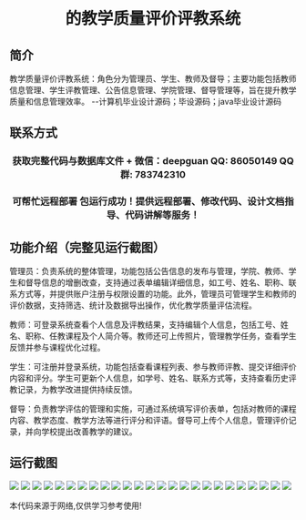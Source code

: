 <p><h1 align="center">的教学质量评价评教系统</h1></p>

## 简介
教学质量评价评教系统：角色分为管理员、学生、教师及督导；主要功能包括教师信息管理、学生评教管理、公告信息管理、学院管理、督导管理等，旨在提升教学质量和信息管理效率。    --计算机毕业设计源码；毕设源码；java毕业设计源码


## 联系方式
<p><h3 align="center">获取完整代码与数据库文件 + 微信：deepguan QQ: 86050149 QQ群: 783742310</h3></p>
<p><h3 align="center">可帮忙远程部署 包运行成功！提供远程部署、修改代码、设计文档指导、代码讲解等服务！</h3></p>

## 功能介绍（完整见运行截图）
管理员：负责系统的整体管理，功能包括公告信息的发布与管理，学院、教师、学生和督导信息的增删改查，支持通过表单编辑详细信息，如工号、姓名、职称、联系方式等，并提供账户注册与权限设置的功能。此外，管理员可管理学生和教师的评价数据，支持筛选、统计及数据导出操作，优化教学质量评估流程。

教师：可登录系统查看个人信息及评教结果，支持编辑个人信息，包括工号、姓名、职称、任教课程及个人简介等。教师还可上传照片，管理教学任务，查看学生反馈并参与课程优化过程。

学生：可注册并登录系统，功能包括查看课程列表、参与教师评教、提交详细评价内容和评分。学生可更新个人信息，如学号、姓名、联系方式等，支持查看历史评教记录，为教学改进提供持续反馈。

督导：负责教学评估的管理和实施，可通过系统填写评价表单，包括对教师的课程内容、教学态度、教学方法等进行评分和评语。督导可上传个人信息，管理评价记录，并向学校提出改善教学的建议。


## 运行截图
![](img/001.jpg)
![](img/002.jpg)
![](img/003.jpg)
![](img/004.jpg)
![](img/005.jpg)
![](img/006.jpg)
![](img/007.jpg)
![](img/008.jpg)
![](img/009.jpg)
![](img/010.jpg)
![](img/011.jpg)
![](img/012.jpg)
![](img/013.jpg)
![](img/014.jpg)
![](img/015.jpg)
![](img/016.jpg)
![](img/017.jpg)
![](img/018.jpg)
![](img/019.jpg)
![](img/020.jpg)
![](img/021.jpg)
![](img/022.jpg)
![](img/023.jpg)
![](img/024.jpg)
![](img/025.jpg)

<p>本代码来源于网络,仅供学习参考使用!</p>
